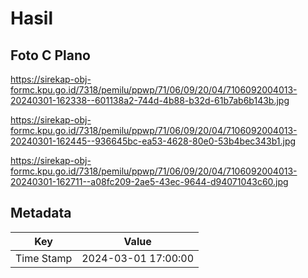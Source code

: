 # Hasil

## Foto C Plano

https://sirekap-obj-formc.kpu.go.id/7318/pemilu/ppwp/71/06/09/20/04/7106092004013-20240301-162338--601138a2-744d-4b88-b32d-61b7ab6b143b.jpg

https://sirekap-obj-formc.kpu.go.id/7318/pemilu/ppwp/71/06/09/20/04/7106092004013-20240301-162445--936645bc-ea53-4628-80e0-53b4bec343b1.jpg

https://sirekap-obj-formc.kpu.go.id/7318/pemilu/ppwp/71/06/09/20/04/7106092004013-20240301-162711--a08fc209-2ae5-43ec-9644-d94071043c60.jpg


## Metadata

| Key        | Value               |
| ---------- | ------------------- |
| Time Stamp | 2024-03-01 17:00:00 |




